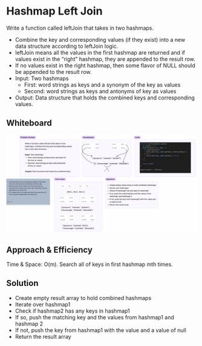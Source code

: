 # Hashmap Left Join
Write a function called leftJoin that takes in two hashmaps.
- Combine the key and corresponding values (if they exist) into a new data structure according to leftJoin logic.
- leftJoin means all the values in the first hashmap are returned and if values exist in the “right” hashmap, they are appended to the result row.
- If no values exist in the right hashmap, then some flavor of NULL should be appended to the result row.
- Input: Two hashmaps
    - First: word strings as keys and a synonym of the key as values
    - Second: word strings as keys and antonyms of key as values
- Output: Data structure that holds the combined keys and corresponding values.

## Whiteboard
![Hashmap Left Join Whiteboard](hashmap-left-join.png)

## Approach & Efficiency
Time & Space: O(m). Search all of keys in first hashmap mth times.

## Solution
- Create empty result array to hold combined hashmaps
- Iterate over hashmap1
- Check if hashmap2 has any keys in hashmap1
- If so, push the matching key and the values from hashmap1 and hashmap 2
- If not, push the key from hashmap1 with the value and a value of null
- Return the result array
